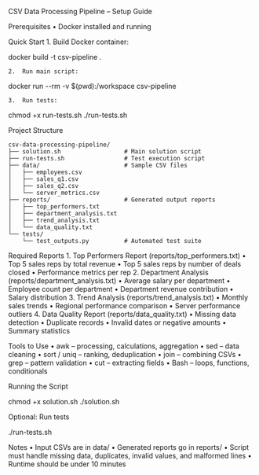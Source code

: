 CSV Data Processing Pipeline – Setup Guide

Prerequisites
	•	Docker installed and running

Quick Start
	1.	Build Docker container:

docker build -t csv-pipeline .

	2.	Run main script:

docker run --rm -v $(pwd):/workspace csv-pipeline

	3.	Run tests:

chmod +x run-tests.sh
./run-tests.sh

Project Structure

```text
csv-data-processing-pipeline/
├── solution.sh                  # Main solution script
├── run-tests.sh                 # Test execution script
├── data/                        # Sample CSV files
│   ├── employees.csv
│   ├── sales_q1.csv
│   ├── sales_q2.csv
│   └── server_metrics.csv
├── reports/                     # Generated output reports
│   ├── top_performers.txt
│   ├── department_analysis.txt
│   ├── trend_analysis.txt
│   └── data_quality.txt
└── tests/
    └── test_outputs.py          # Automated test suite
```

Required Reports
	1.	Top Performers Report (reports/top_performers.txt)
	•	Top 5 sales reps by total revenue
	•	Top 5 sales reps by number of deals closed
	•	Performance metrics per rep
	2.	Department Analysis (reports/department_analysis.txt)
	•	Average salary per department
	•	Employee count per department
	•	Department revenue contribution
	•	Salary distribution
	3.	Trend Analysis (reports/trend_analysis.txt)
	•	Monthly sales trends
	•	Regional performance comparison
	•	Server performance outliers
	4.	Data Quality Report (reports/data_quality.txt)
	•	Missing data detection
	•	Duplicate records
	•	Invalid dates or negative amounts
	•	Summary statistics

Tools to Use
	•	awk – processing, calculations, aggregation
	•	sed – data cleaning
	•	sort / uniq – ranking, deduplication
	•	join – combining CSVs
	•	grep – pattern validation
	•	cut – extracting fields
	•	Bash – loops, functions, conditionals

Running the Script

chmod +x solution.sh
./solution.sh

Optional: Run tests

./run-tests.sh

Notes
	•	Input CSVs are in data/
	•	Generated reports go in reports/
	•	Script must handle missing data, duplicates, invalid values, and malformed lines
	•	Runtime should be under 10 minutes